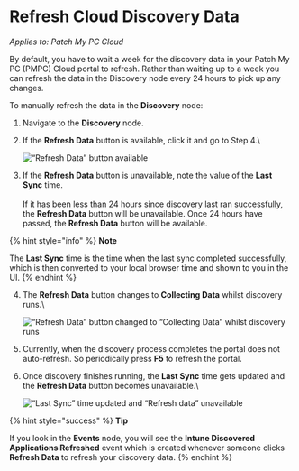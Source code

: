 # Refresh Cloud Discovery Data

_Applies to: Patch My PC Cloud_

By default, you have to wait a week for the discovery data in your Patch My PC (PMPC) Cloud portal to refresh. Rather than waiting up to a week you can refresh the data in the Discovery node every 24 hours to pick up any changes.

To manually refresh the data in the **Discovery** node:

1. Navigate to the **Discovery** node.
2.  If the **Refresh Data** button is available, click it and go to Step 4.\


    ![“Refresh Data” button available](/_images/image-%28394%29.png-"\"Refresh-Data\"-button-available" "“Refresh Data” button available")


3. If the **Refresh Data** button is unavailable, note the value of the **Last Sync** time.\
   \
   If it has been less than 24 hours since discovery last ran successfully, the **Refresh Data** button will be unavailable. Once 24 hours have passed, the **Refresh Data** button will be available.

{% hint style="info" %}
**Note**

The **Last Sync** time is the time when the last sync completed successfully, which is then converted to your local browser time and shown to you in the UI.
{% endhint %}

4.  The **Refresh Data** button changes to **Collecting Data** whilst discovery runs.\


    ![“Refresh Data” button changed to “Collecting Data” whilst discovery runs](/_images/image-%28395%29.png-"\"Refresh-Data\"-button-changed-to-\"Collecting-Data\"-whilst-discovery-runs" "“Refresh Data” button changed to “Collecting Data” whilst discovery runs")
5. Currently, when the discovery process completes the portal does not auto-refresh. So periodically press **F5** to refresh the portal.
6.  Once discovery finishes running, the **Last Sync** time gets updated and the **Refresh Data** button becomes unavailable.\


    ![“Last Sync” time updated and “Refresh data” unavailable](/_images/image-%28396%29.png-"\"Last-Sync\"-time-updated-and-\"Refresh-data\"-unavailable" "“Last Sync” time updated and “Refresh data” unavailable")

{% hint style="success" %}
**Tip**

If you look in the **Events** node, you will see the **Intune Discovered Applications Refreshed** event which is created whenever someone clicks **Refresh Data** to refresh your discovery data.
{% endhint %}
